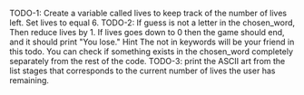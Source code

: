 TODO-1:
Create a variable called lives to keep track of the number of lives left.
Set lives to equal 6.
TODO-2:
If guess is not a letter in the chosen_word, Then reduce lives by 1.
If lives goes down to 0 then the game should end, and it should print "You lose."
 Hint 
The not in keywords will be your friend in this todo. You can check if something exists in the chosen_word completely separately from the rest of the code.
TODO-3:
print the ASCII art from the list stages that corresponds to the current number of lives the user has remaining.